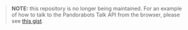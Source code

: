 > **NOTE:** this repository is no longer being maintained. For an example of how to talk to the Pandorabots Talk API from the browser, please see [this gist](https://gist.github.com/djfdev/150192b3c3934516f4cc).
